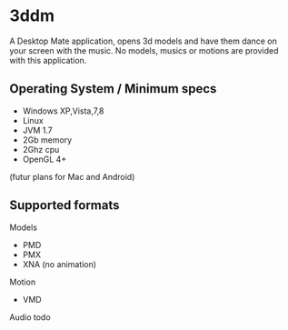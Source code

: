 3ddm
====

A Desktop Mate application, opens 3d models and have them dance on your screen with the music.
No models, musics or motions are provided with this application.

Operating System / Minimum specs
----------------
- Windows XP,Vista,7,8
- Linux
- JVM 1.7
- 2Gb memory
- 2Ghz cpu
- OpenGL 4+

(futur plans for Mac and Android)

Supported formats
-----------------

Models
- PMD
- PMX
- XNA (no animation)

Motion
- VMD

Audio
todo
